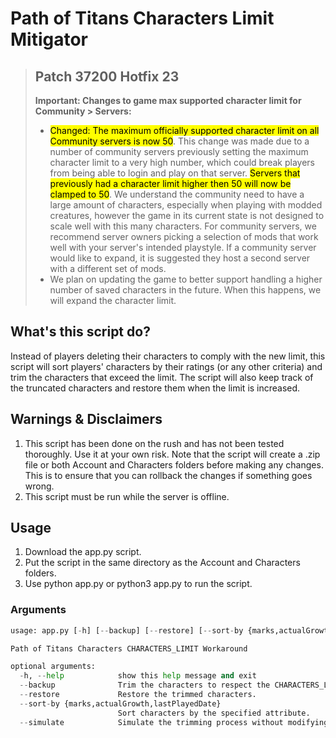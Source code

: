 # Path of Titans Characters Limit Mitigator

> ## Patch 37200 Hotfix 23
> 
>  **Important: Changes to game max supported character limit for Community > Servers:**
> - <mark>Changed: The maximum officially supported character limit on all Community servers is now 50</mark>. This change was made due to a number of community servers previously setting the maximum character limit to a very high number, which could break players from being able to login and play on that server. <mark>Servers that previously had a character limit higher then 50 will now be clamped to 50</mark>. We understand the community need to have a large amount of characters, especially when playing with modded creatures, however the game in its current state is not designed to scale well with this many characters. For community servers, we recommend server owners picking a selection of mods that work well with your server's intended playstyle. If a community server would like to expand, it is suggested they host a second server with a different set of mods.
> - We plan on updating the game to better support handling a higher number of saved characters in the future. When this happens, we will expand the character limit.

## What's this script do?
Instead of players deleting their characters to comply with the new limit, this script will sort players' characters by their ratings (or any other criteria) and trim the characters that exceed the limit. The script will also keep track of the truncated characters and restore them when the limit is increased.

## Warnings & Disclaimers
1. This script has been done on the rush and has not been tested thoroughly. Use it at your own risk. Note that the script will create a .zip file or both Account and Characters folders before making any changes. This is to ensure that you can rollback the changes if something goes wrong.
2. This script must be run while the server is offline.

## Usage
1. Download the app.py script.
2. Put the script in the same directory as the Account and Characters folders.
3. Use python app.py or python3 app.py to run the script.

### Arguments
```python
usage: app.py [-h] [--backup] [--restore] [--sort-by {marks,actualGrowth,lastPlayedDate}] [--simulate]

Path of Titans Characters CHARACTERS_LIMIT Workaround

optional arguments:
  -h, --help            show this help message and exit
  --backup              Trim the characters to respect the CHARACTERS_LIMIT.
  --restore             Restore the trimmed characters.
  --sort-by {marks,actualGrowth,lastPlayedDate}
                        Sort characters by the specified attribute.
  --simulate            Simulate the trimming process without modifying the files.
```